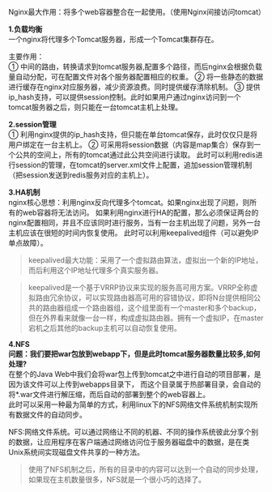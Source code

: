 Nginx最大作用：将多个web容器整合在一起使用。（使用Nginx间接访问tomcat）

**1.负载均衡** <br/>
    一个nginx将代理多个Tomcat服务器，形成一个Tomcat集群存在。<br/>

主要作用：<br/>
    ① 中间的路由，转换请求到tomcat服务器,配置多个路径，而后nginx会根据负载量自动分配，可在配置文件对各个服务器配置相应的权重。
    ② 将一些静态的数据进行缓存在nginx对应服务器，减少资源浪费。同时提供缓存清除机制。
    ③ 提供ip_hash支持，可以提供session控制。此时如果用户通过nginx访问到一个tomcat服务器之后，则只能在一台tomcat主机上处理。
    

**2.session管理** <br/>
① 利用nginx提供的ip_hash支持，但只能在单台tomcat保存，此时仅仅只是将用户绑定在一台主机上。
② 可采用将session数据（内容是map集合）保存到一个公共的空间上，所有的tomcat通过此公共空间进行读取。
  此时可以利用redis进行session的管理，在tomcat的server.xml文件上配置，追加session管理机制（把session发送到redis服务对应的主机上）。
  
 
**3.HA机制**  <br/>
nginx核心思想：利用nginx反向代理多个tomcat。如果nginx出现了问题，则所有的web容器将无法访问。
如果利用nginx进行HA的配置，那么必须保证两台的nginx配置相同，并且不应该同时进行服务，当有一台主机出现了问题，另外一台主机应该在很短的时间内恢复使用。
此时可以利用keepalived组件（可以避免IP单点故障）。
> keepalived最大功能：采用了一个虚拟路由算法，虚拟出一个新的IP地址，而后利用这个IP地址代理多个真实服务器。<br/>

> keepalived是一个基于VRRP协议来实现的服务高可用方案。VRRP全称虚拟路由冗余协议，可以实现路由器高可用的容错协议，即将N台提供相同公共的路由器组成一个路由器组，这个组里面有一个master和多个backup，但在外界看来就像一台一样，构成虚拟路由器。拥有一个虚拟IP，在master宕机之后其他的backup主机可以自动恢复使用。

**4.NFS**  <br/>
**问题：我们要把war包放到webapp下，但是此时tomcat服务器数量比较多,如何处理?**  <br/>
在整个的Java Web中我们会将war包上传到tomcat之中进行自动的项目部署，是因为该文件可以上传到webapps目录下， 而这个目录属于热部署目录，会自动的将*.war文件进行解压缩，而后自动的部署到整个的web容器上。<br/>
此时可以采用一种最为简单的方式，利用linux下的NFS网络文件系统机制实现所有数据文件的自动同步。 <br/>

NFS:网络文件系统。可以通过网络让不同的机器、不同的操作系统彼此分享个别的数据，让应用程序在客户端通过网络访问位于服务器磁盘中的数据，是在类Unix系统间实现磁盘文件共享的一种方法。
> 使用了NFS机制之后，所有的目录中的内容可以达到一个自动的同步处理，如果现在主机数量很多，NFS就是一个很小巧的选择了。